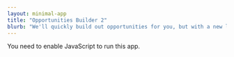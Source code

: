 ```yaml
---
layout: minimal-app
title: "Opportunities Builder 2"
blurb: "We'll quickly build out opportunities for you, but with a new layout."
---
```


<link rel="manifest" href="manifest.json"/>

<script defer="defer" src="static/js/main.eabdcd02.js"></script>

<link href="static/css/main.e6c13ad2.css" rel="stylesheet">

<noscript>You need to enable JavaScript to run this app.</noscript>

<div id="root"></div>

